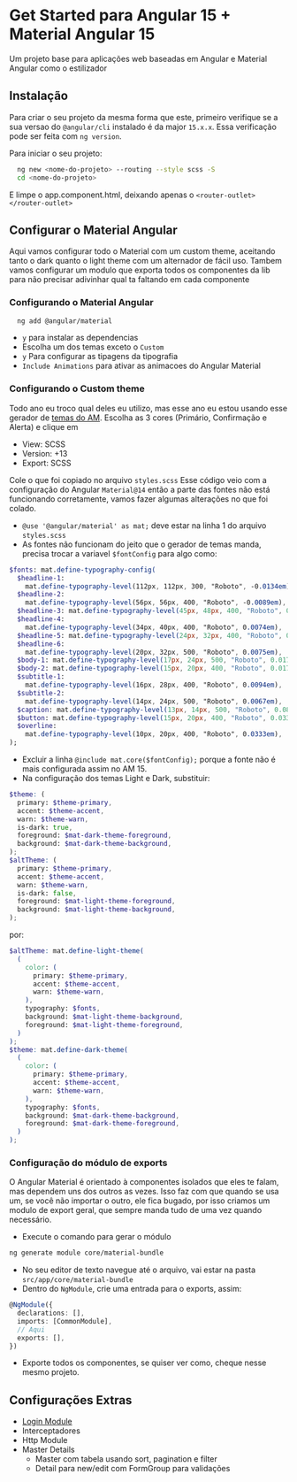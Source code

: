 # Get Started para Angular 15 + Material Angular 15

Um projeto base para aplicações web baseadas em Angular e Material Angular como o estilizador

## Instalação

Para criar o seu projeto da mesma forma que este, primeiro verifique se a sua versao do `@angular/cli` instalado é da major `15.x.x`. Essa verificação pode ser feita com `ng version`.

Para iniciar o seu projeto:

```bash
  ng new <nome-do-projeto> --routing --style scss -S
  cd <nome-do-projeto>
```

E limpe o app.component.html, deixando apenas o `<router-outlet></router-outlet>`

## Configurar o Material Angular

Aqui vamos configurar todo o Material com um custom theme, aceitando tanto o dark quanto o light theme com um alternador de fácil uso. Tambem vamos configurar um modulo que exporta todos os componentes da lib para não precisar adivinhar qual ta faltando em cada componente

### Configurando o Material Angular

```bash
  ng add @angular/material
```

- `y` para instalar as dependencias
- Escolha um dos temas exceto o `Custom`
- `y` Para configurar as tipagens da tipografia
- `Include Animations` para ativar as animacoes do Angular Material

### Configurando o Custom theme

Todo ano eu troco qual deles eu utilizo, mas esse ano eu estou usando esse gerador de [temas do AM](https://materialtheme.arcsine.dev/). Escolha as 3 cores (Primário, Confirmação e Alerta) e clique em

- View: SCSS
- Version: +13
- Export: SCSS

Cole o que foi copiado no arquivo `styles.scss`
Esse código veio com a configuração do Angular `Material@14` então a parte das fontes não está funcionando corretamente, vamos fazer algumas alterações no que foi colado.

- `@use '@angular/material' as mat;` deve estar na linha 1 do arquivo `styles.scss`
- As fontes não funcionam do jeito que o gerador de temas manda, precisa trocar a variavel `$fontConfig` para algo como:

```sass
$fonts: mat.define-typography-config(
  $headline-1:
    mat.define-typography-level(112px, 112px, 300, "Roboto", -0.0134em),
  $headline-2:
    mat.define-typography-level(56px, 56px, 400, "Roboto", -0.0089em),
  $headline-3: mat.define-typography-level(45px, 48px, 400, "Roboto", 0em),
  $headline-4:
    mat.define-typography-level(34px, 40px, 400, "Roboto", 0.0074em),
  $headline-5: mat.define-typography-level(24px, 32px, 400, "Roboto", 0em),
  $headline-6:
    mat.define-typography-level(20px, 32px, 500, "Roboto", 0.0075em),
  $body-1: mat.define-typography-level(17px, 24px, 500, "Roboto", 0.0179em),
  $body-2: mat.define-typography-level(15px, 20px, 400, "Roboto", 0.0179em),
  $subtitle-1:
    mat.define-typography-level(16px, 28px, 400, "Roboto", 0.0094em),
  $subtitle-2:
    mat.define-typography-level(14px, 24px, 500, "Roboto", 0.0067em),
  $caption: mat.define-typography-level(13px, 14px, 500, "Roboto", 0.0893em),
  $button: mat.define-typography-level(15px, 20px, 400, "Roboto", 0.0333em),
  $overline:
    mat.define-typography-level(10px, 20px, 400, "Roboto", 0.0333em),
);
```

- Excluir a linha `@include mat.core($fontConfig);` porque a fonte não é mais configurada assim no AM 15.
- Na configuração dos temas Light e Dark, substituir:

```scss
$theme: (
  primary: $theme-primary,
  accent: $theme-accent,
  warn: $theme-warn,
  is-dark: true,
  foreground: $mat-dark-theme-foreground,
  background: $mat-dark-theme-background,
);
$altTheme: (
  primary: $theme-primary,
  accent: $theme-accent,
  warn: $theme-warn,
  is-dark: false,
  foreground: $mat-light-theme-foreground,
  background: $mat-light-theme-background,
);
```

por:

```scss
$altTheme: mat.define-light-theme(
  (
    color: (
      primary: $theme-primary,
      accent: $theme-accent,
      warn: $theme-warn,
    ),
    typography: $fonts,
    background: $mat-light-theme-background,
    foreground: $mat-light-theme-foreground,
  )
);
$theme: mat.define-dark-theme(
  (
    color: (
      primary: $theme-primary,
      accent: $theme-accent,
      warn: $theme-warn,
    ),
    typography: $fonts,
    background: $mat-dark-theme-background,
    foreground: $mat-dark-theme-foreground,
  )
);
```

### Configuração do módulo de exports

O Angular Material é orientado à componentes isolados que eles te falam, mas dependem uns dos outros as vezes. Isso faz com que quando se usa um, se você não importar o outro, ele fica bugado, por isso criamos um modulo de export geral, que sempre manda tudo de uma vez quando necessário.

- Execute o comando para gerar o módulo

```bash
ng generate module core/material-bundle
```

- No seu editor de texto navegue até o arquivo, vai estar na pasta `src/app/core/material-bundle`
- Dentro do `NgModule`, crie uma entrada para o exports, assim:

```ts
@NgModule({
  declarations: [],
  imports: [CommonModule],
  // Aqui
  exports: [],
})
```

- Exporte todos os componentes, se quiser ver como, cheque nesse mesmo projeto.

## Configurações Extras

- [Login Module](./how-to/login-module.md)
- Interceptadores
- Http Module
- Master Details
  - Master com tabela usando sort, pagination e filter
  - Detail para new/edit com FormGroup para validações

